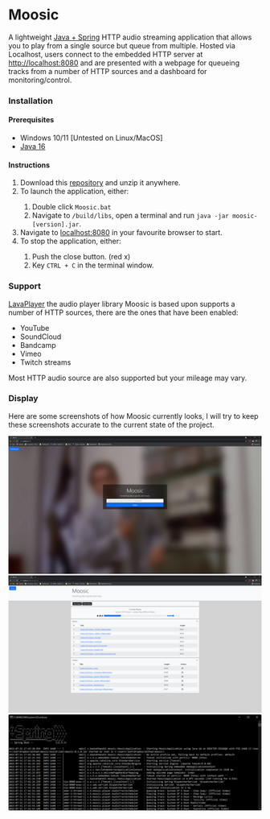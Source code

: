 # Moosic
A lightweight [Java + Spring](https://spring.io/) HTTP audio streaming application that allows you to play from a single source but queue from multiple.
Hosted via Localhost, users connect to the embedded HTTP server at [http://localhost:8080](http://localhost:8080) and are presented with a webpage for queueing tracks from a number of HTTP sources and a dashboard for monitoring/control. 

### Installation

#### Prerequisites
- Windows 10/11 [Untested on Linux/MacOS]
- [Java 16](https://jdk.java.net/16/)

#### Instructions
<ol>
    <li>Download this <a href="https://github.com/BasketBandit/Moosic/archive/refs/heads/main.zip">repository</a> and unzip it anywhere.</li>
    <li>To launch the application, either:</li>
        <ol>
            <li>Double click <code>Moosic.bat</code></li>
            <li>Navigate to <code>/build/libs</code>, open a terminal and run <code>java -jar moosic-[version].jar</code>.</li>
        </ol>
    <li>Navigate to <a href="http://localhost:8080">localhost:8080</a> in your favourite browser to start.</li>
    <li>To stop the application, either:</li>
        <ol>
            <li>Push the close button. (red x)</li>
            <li>Key <code>CTRL + C</code> in the terminal window.</li>
        </ol>
</ol>

### Support
[LavaPlayer](https://github.com/sedmelluq/lavaplayer) the audio player library Moosic is based upon supports a number of HTTP sources, there are the ones that have been enabled:
- YouTube
- SoundCloud
- Bandcamp
- Vimeo
- Twitch streams

Most HTTP audio source are also supported but your mileage may vary.

### Display
Here are some screenshots of how Moosic currently looks, I will try to keep these screenshots accurate to the current state of the project.

![landing](resources/landing.png)
![dashboard](resources/dashboard.png)
![console](resources/console.png)



